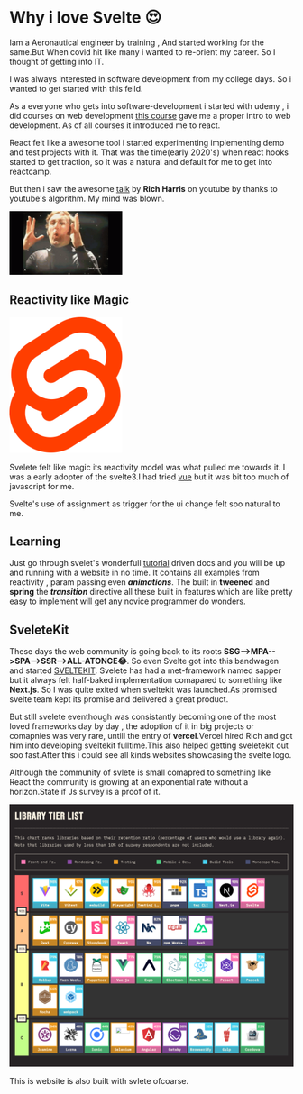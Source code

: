 # Why i love Svelte 😍

Iam a Aeronautical engineer by training , And started working for the same.But When covid hit like many i wanted to re-orient my career.
So I thought of getting into IT.

I was always interested in software development from my college days. So i wanted to get started with this feild.

As a everyone who gets into software-development i started with udemy , i did courses on web development [this course]("https://www.udemy.com/course/the-complete-web-development-bootcamp/") gave me a proper intro to web development. As of all courses it introduced me to react.

React felt like a awesome tool i started experimenting implementing demo and test projects with it. That was the time(early 2020's) when react hooks started to get traction, so it was a natural and default for me to get into reactcamp.

But then i saw the awesome [talk](https://www.youtube.com/watch?v=AdNJ3fydeao) by
**Rich Harris**
on youtube by thanks to youtube's algorithm. My mind was blown.

<img src="data/2/mind-blown.gif" alt="mind blown" width="200"/>

## Reactivity like Magic

<img src="data/2/svletelogo.png" alt="svelte" width="200"/>

Svelete felt like magic its reactivity model was what pulled me towards it. I was a early adopter of the svelte3.I had tried [vue](https://vuejs.org/) but it was bit too much of javascript for me.

Svelte's use of assignment as trigger for the ui change felt soo natural to me.

## Learning

Just go through svelet's wonderfull [tutorial](https://svelte.dev/tutorial/basics) driven docs and you will be up and running with a website in no time.
It contains all examples from reactivity , param passing even **_animations_**. The built in **tweened** and **spring** the **_transition_** directive all these built in features which are like pretty easy to implement will get any novice programmer do wonders.

## SveleteKit

These days the web community is going back to its roots **SSG-->MPA-->SPA-->SSR-->ALL-ATONCE😂**. So even Svelte got into this bandwagen and started [SVELTEKIT](https://kit.svelte.dev/). Svelete has had a met-framework named sapper but it always felt half-baked implementation comapared to something like **Next.js**. So I was quite exited when sveltekit was launched.As promised svelte team kept its promise and delivered a great product.

But still svelete eventhough was consistantly becoming one of the most loved frameworks day by day , the adoption of it in big projects or comapnies was very rare, untill the entry of **vercel**.Vercel hired Rich and got him into developing sveltekit fulltime.This also helped getting sveletekit out soo fast.After this i could see all kinds websites showcasing the svelte logo.

Although the community of svlete is small comapred to something like React the community is growing at an exponential rate without a horizon.State if Js survey is a proof of it.

<img src="data/2/stofjs.png" alt="svelte" width="600" heigt="300"/>

This is website is also built with svlete ofcoarse.
